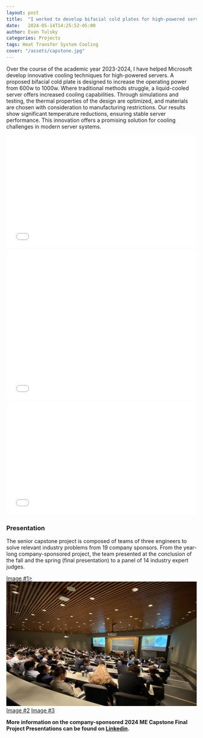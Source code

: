 ```yaml
---
layout: post
title:  "I worked to develop bifacial cold plates for high-powered servers with Microsoft"
date:   2024-05-14T14:25:52-05:00
author: Evan Tulsky
categories: Projects
tags: Heat Transfer System Cooling
cover: "/assets/capstone.jpg"
---
```

 
Over the course of the academic year 2023-2024, I have helped Microsoft develop innovative cooling techniques for high-powered servers. A proposed bifacial cold plate is designed to increase the operating power from 600w to 1000w. Where traditional methods struggle, a liquid-cooled server offers increased cooling capabilities. Through simulations and testing, the thermal properties of the design are optimized, and materials are chosen with consideration to manufacturing restrictions. Our results show significant temperature reductions, ensuring stable server performance. This innovation offers a promising solution for cooling challenges in modern server systems.

<p align="center">
<embed src="/assets/files/Microsoft Final Poster.pdf" width="500" height="300" type='application/pdf'/>
<embed src="/assets/files/Bifacial Cold plates for High Powered Servers Final Report.pdf" width="500" height="400" type='application/pdf'/>
<embed src="/assets/files/FinalPresentation_Spring.pdf" width="500" height="300" type='application/pdf'/>
</p>

### Presentation
The senior capstone project is composed of teams of three engineers to solve relevant industry problems from 19 company sponsors. From the year-long company-sponsored project, the team presented at the conclusion of the fall and the spring (final presentation) to a panel of 14 industry expert judges.

<a href="/assets/capstone.jpg" data-lightbox="capstone" data-title="2024 ME Capstone">Image #1> <img src="/assets/capstone.jpg" title="Check out the Falcon 9 from SpaceX">
 </a>
<a href="/assets/posterpresentation_microsoft.jpg" data-lightbox="capstone" data-title="Spring Term Poster Presentation">Image #2</a>
<a href="/assets/fallpresentation_microsoft.jpg" data-lightbox="capstone" data-title="Fall Term Presentation">Image #3</a>


**More information on the company-sponsored 2024 ME Capstone Final Project Presentations can be found on [Linkedin](https://www.linkedin.com/feed/update/urn:li:activity:7191762558649851904/).**
